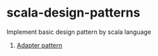 # scala-design-patterns
Implement basic design pattern by scala language

1. [Adapter pattern](src/main/scala/com/design/pattern/adapter/AdapterMain.scala) 